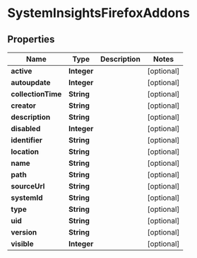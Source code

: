 # SystemInsightsFirefoxAddons

## Properties
Name | Type | Description | Notes
------------ | ------------- | ------------- | -------------
**active** | **Integer** |  |  [optional]
**autoupdate** | **Integer** |  |  [optional]
**collectionTime** | **String** |  |  [optional]
**creator** | **String** |  |  [optional]
**description** | **String** |  |  [optional]
**disabled** | **Integer** |  |  [optional]
**identifier** | **String** |  |  [optional]
**location** | **String** |  |  [optional]
**name** | **String** |  |  [optional]
**path** | **String** |  |  [optional]
**sourceUrl** | **String** |  |  [optional]
**systemId** | **String** |  |  [optional]
**type** | **String** |  |  [optional]
**uid** | **String** |  |  [optional]
**version** | **String** |  |  [optional]
**visible** | **Integer** |  |  [optional]
